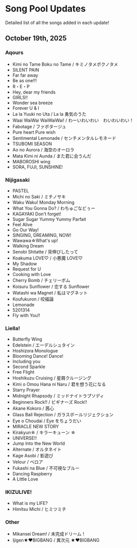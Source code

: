 # Song Pool Updates

Detailed list of all the songs added in each update!

## October 19th, 2025

### Aqours

- Kimi no Tame Boku no Tame / キミノタメボクノタメ
- SILENT PAIN
- Far far away
- Be as one!!!
- R・E・P
- Hey, dear my friends
- GIRLS!!
- Wonder sea breeze
- Forever U & I
- La la Yuuki no Uta / La la 勇気のうた
- Waai WaiWai WaiWaiWai! / わーいわいわい　わいわいわい！
- Fabotage / ファボタージュ
- Pure heart Pure wish
- Sentimental Lemonade / センチメンタルレモネード
- TSUBOMI SEASON
- Ao no Aurora / 海空のオーロラ
- Mata Kimi ni Aunda / また君に会うんだ
- MABOROSHI wing
- SORA, FUJI, SUNSHINE!

### Nijigasaki

- PASTEL
- Michi no Saki / ミチノサキ
- Waku Waku! Monday Morning
- What You Gonna Do? / わちゅごなどぅー
- KAGAYAKI Don't forget!
- Sugar Sugar Yummy Yummy Parfait
- Feel Alive
- Go Our Way!
- SINGING, DREAMING, NOW!
- Wawawa☆What's up!
- Walking Dream
- Senobi Shitatte / 背伸びしたって
- Koakuma LOVE♡ / 小悪魔 LOVE♡
- My Shadow
- Request for U
- Cooking with Love
- Cherry Bomb / チェリーボム
- Koisuru Sunflower / 恋する Sunflower
- Watashi wa Magnet / 私はマグネット
- Koufukuron / 咬福論
- Lemonade
- 5201314
- Fly with You!!

### Liella!

- Butterfly Wing
- Edelstein / エーデルシュタイン
- Hoshizora Monologue
- Blooming Dance! Dance!
- Including you
- Second Sparkle
- Free Flight
- Hoshikuzu Cruising / 星屑クルージング
- Kimi o Omou Hana ni Naru / 君を想う花になる
- Starry Prayer
- Midnight Rhapsody / ミッドナイトラプソディ
- Beginners Rock!! / ビギナーズ Rock!!
- Akane Kokoro / 茜心
- Glass Ball Rejection / ガラスボールリジェクション
- Eye o Choudai / Eye をちょうだい
- MIRACLE NEW STORY
- Kirakyun☆ / キラーキューン ☆
- UNIVERSE!!
- Jump Into the New World
- Alternate / オルタネイト
- Kage Asobi / 影遊び
- Velour / ベロア
- Fukashi na Blue / 不可視なブルー
- Dancing Raspberry
- A Little Love

### IKIZULIVE!

- What is my LIFE?
- Himitsu Michi / ヒミツミチ

### Other

- Mikansei Dream! / 未完成ドリーム！
- Ijigen★♥BIGBANG / 異次元 ★♥BIGBANG
